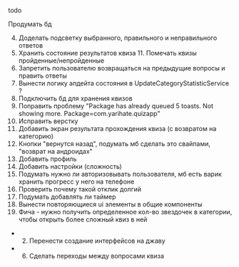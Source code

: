 todo 


Продумать бд 

4. Доделать подсветку выбранного, правильного и неправильного ответов
7. Хранить состояние результатов квиза 11. Помечать квизы пройденные/непройденные
8. Запретить пользователю возвращаться на предыдущие вопросы и править ответы
9. Вынести логику апдейта состояния в UpdateCategoryStatisticService ?
3. Подключить бд для хранения квизов
4. Поправить проблему "Package has already queued 5 toasts. Not showing more. Package=com.yarihate.quizapp"
1. Исправить верстку
7. Добавить экран результата прохождения квиза (с возвратом на категорию)
8. Кнопки "вернутся назад", подумать мб сделать это свайпами, "возврат на андроидах"
9. Добавить профиль
10. Добавить настройки (сложность)
12. Подумать нужно ли авторизовывать пользователя, мб есть варик хранить прогресс у него на телефоне 
13. Проверить почему такой отклик долгий 
14. Подумать добавлять ли таймер 
5. Вынести повторяющиеся ui элементы в общие компоненты 
6. Фича - нужно получить определенное кол-во звездочек в категории, чтобы открыть более сложный квиз в ней 

+ 2. Перенести создание интерфейсов на джаву
+ 6. Сделать переходы между вопросами квиза